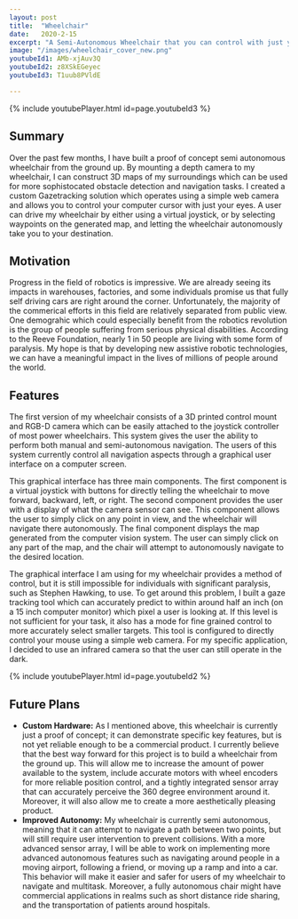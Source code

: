```yaml
---
layout: post
title:  "Wheelchair"
date:   2020-2-15
excerpt: "A Semi-Autonomous Wheelchair that you can control with just your eyes"
image: "/images/wheelchair_cover_new.png"
youtubeId1: AMb-xjAuv3Q
youtubeId2: z8XSkEGeyec
youtubeId3: T1uub8PVldE

---
```

{% include youtubePlayer.html id=page.youtubeId3 %}

## Summary
Over the past few months, I have built a proof of concept semi autonomous wheelchair from the ground up. By mounting a depth camera to my wheelchair, I can construct 3D maps of my surroundings which can be used for more sophistocated obstacle detection and navigation tasks. I created a custom Gazetracking solution which operates using a simple web camera and allows you to control your computer cursor with just your eyes. A user can drive my wheelchair by either using a virtual joystick, or by selecting waypoints on the generated map, and letting the wheelchair autonomously take you to your destination. 

## Motivation
Progress in the field of robotics is impressive. We are already seeing its impacts in warehouses, factories, and some individuals promise us that fully self driving cars are right around the corner. Unfortunately, the majority of the commerical efforts in this field are relatively separated from public view. One demograhic which could especially benefit from the robotics revolution is the group of people suffering from serious physical disabilities. According to the Reeve Foundation, nearly 1 in 50 people are living with some form of paralysis. My hope is that by developing new assistive robotic technologies, we can have a meaningful impact in the lives of millions of people around the world. 

## Features
The first version of my wheelchair consists of a 3D printed control mount and RGB-D camera which can be easily attached to the joystick controller of most power wheelchairs. This system gives the user the ability to perform both manual and semi-autonomous navigation. The users of this system currently control all navigation aspects through a graphical user interface on a computer screen.

This graphical interface has three main components. The first component is a virtual joystick with buttons for directly telling the wheelchair to move forward, backward, left, or right. The second component provides the user with a display of what the camera sensor can see. This component allows the user to simply click on any point in view, and the wheelchair will navigate there autonomously. The final component displays the map generated from the computer vision system. The user can simply click on any part of the map, and the chair will attempt to autonomously navigate to the desired location.

The graphical interface I am using for my wheelchair provides a method of control, but it is still impossible for individuals with significant paralysis, such as Stephen Hawking, to use. To get around this problem, I built a gaze tracking tool which can accurately predict to within around half an inch (on a 15 inch computer monitor) which pixel a user is looking at. If this level is not sufficient for your task, it also has a mode for fine grained control to more accurately select smaller targets. This tool is configured to directly control your mouse using a simple web camera. For my specific application, I decided to use an infrared camera so that the user can still operate in the dark.


{% include youtubePlayer.html id=page.youtubeId2 %}


## Future Plans
- **Custom Hardware:**  As I mentioned above, this wheelchair is currently just a proof of concept; it can demonstrate specific key features, but is not yet reliable enough to be a commercial product. I currently believe that the best way forward for this project is to build a wheelchair from the ground up. This will allow me to increase the amount of power available to the system, include accurate motors with wheel encoders for more reliable position control, and a tightly integrated sensor array that can accurately perceive the 360 degree environment around it. Moreover, it will also allow me to create a more aesthetically pleasing product.
- **Improved Autonomy:** My wheelchair is currently semi autonomous, meaning that it can attempt to navigate a path between two points, but will still require user intervention to prevent collisions. With a more advanced sensor array, I will be able to work on implementing more advanced autonomous features such as navigating around people in a moving airport, following a friend, or moving up a ramp and into a car. This behavior will make it easier and safer for users of my wheelchair to navigate and multitask. Moreover, a fully autonomous chair might have commercial applications in realms such as short distance ride sharing, and the transportation of patients around hospitals.
